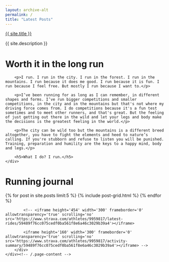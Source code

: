 ```yaml
---
layout: archive-alt
permalink: /
title: "Latest Posts"
---
```


<div id="hero" class="hero-container">
  <div class="site-name">
    <a href="{{ site.url }}/" class="site-title">{{ site.title }}</a>
    <p>{{ site.description }}</p>
  </div>
  <a data-scroll href="#intro" class="next-section">
      <span class="arrow"></span>
  </a>
</div>

<div id="intro" class="site-intro">
    <div class="inner-wrapper">
        <h1>Worth it in the long run</h1>

        <p>I run. I run in the city. I run in the forest. I run in the mountains. I run because it does me good. I run because it is fun. I run because I feel free. But mostly I run because I want to.</p>

        <p>I’ve been running for as long as I can remember, in different shapes and forms. I’ve run bigger competitions and smaller competitions, in the city and in the mountains but that's not where my driving force comes from. I do competitions because it's a fun test sometimes and to meet other runners, and that's great. But the feeling of just getting out there in the wild and let your legs and body make the decisions is the greatest feeling in the world.</p>

        <p>The city can be wild too but the mountains is a different breed altogether, you have to fight the elements and heed to nature’s calling. If you're stubborn and refuse to listen you will be punished. Training, preparation and humility are the keys to a happy mind, body and legs.</p>

        <h5>What I do? I run.</h5>
    </div>
</div>

<!-- SHOWING LATEST POST -->
<!-- https://gist.github.com/nimbupani/1421828 -->


<div class="archive-wrap">
    <div class="page-content">
        <div class="wrap">
            <div class="latest-posts">
                <h1>Running journal</h1>
                <div class="tiles">
                {% for post in site.posts limit:5 %}
                	{% include post-grid.html %}
                {% endfor %}
                </div><!-- /.tiles -->
            </div>

            <!-- <iframe height='454' width='300' frameborder='0' allowtransparency='true' scrolling='no' src='https://www.strava.com/athletes/9959817/latest-rides/59489f76cc075cedf0ba561f8e6a46c3029b39a4'></iframe>

            <iframe height='160' width='300' frameborder='0' allowtransparency='true' scrolling='no' src='https://www.strava.com/athletes/9959817/activity-summary/59489f76cc075cedf0ba561f8e6a46c3029b39a4'></iframe> -->
        </div>
    </div><!-- /.page-content -->
</div><!-- /.archive-wrap -->